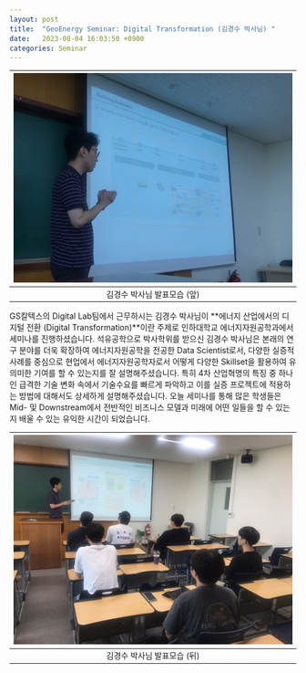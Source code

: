 ```yaml
---
layout: post
title:  "GeoEnergy Seminar: Digital Transformation (김경수 박사님) "
date:   2023-08-04 16:03:50 +0900
categories: Seminar
---
```


| ![Seminar_photo.jpg](https://github.com/Inha-ERE/cure.github.io/blob/main/_images/Dr_Kim_Seminar_v1.jpg?raw=true) | 
|:--:| 
| 김경수 박사님 발표모습 (앞) |

GS칼텍스의 Digital Lab팀에서 근무하시는 김경수 박사님이 **에너지 산업에서의 디지털 전환 (Digital Transformation)**이란 주제로 인하대학교 에너지자원공학과에서 세미나를 진행하셨습니다. 석유공학으로 박사학위를 받으신 김경수 박사님은 본래의 연구 분야를 더욱 확장하여 에너지자원공학을 전공한 Data Scientist로서, 다양한 실증적 사례를 중심으로 현업에서 에너지자원공학자로서 어떻게 다양한 Skillset을 활용하여 유의미한 기여를 할 수 있는지를 잘 설명해주셨습니다. 특히 4차 산업혁명의 특징 중 하나인 급격한 기술 변화 속에서 기술수요를 빠르게 파악하고 이를 실증 프로젝트에 적용하는 방법에 대해서도 상세하게 설명해주셨습니다. 오늘 세미나를 통해 많은 학생들은 Mid- 및 Downstream에서 전반적인 비즈니스 모델과 미래에 어떤 일들을 할 수 있는지 배울 수 있는 유익한 시간이 되었습니다.


| ![Seminar_photo.jpg](https://github.com/Inha-ERE/cure.github.io/blob/main/_images/Dr_Kim_Seminar_v2.jpg?raw=true) | 
|:--:| 
| 김경수 박사님 발표모습 (뒤) |

